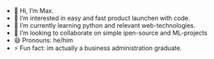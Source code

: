 - 👋 Hi, I’m Max.
- 👀 I’m interested in easy and fast product launchen with code.
- 🌱 I’m currently learning python and relevant web-technologies.
- 💞️ I’m looking to collaborate on simple ipen-source and ML-projects
- 😄 Pronouns: he/him
- ⚡ Fun fact: im actually a business administration graduate.

<!---
mseidlitz/mseidlitz is a ✨ special ✨ repository because its `README.md` (this file) appears on your GitHub profile.
You can click the Preview link to take a look at your changes.
--->
